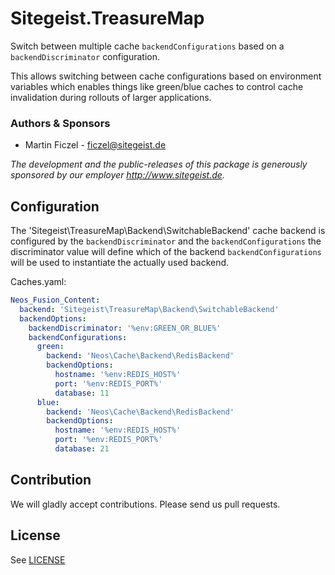 # Sitegeist.TreasureMap

Switch between multiple cache `backendConfigurations` based on a `backendDiscriminator` configuration. 

This allows switching between cache configurations based on environment variables which enables things 
like green/blue caches to control cache invalidation during rollouts of larger applications.

### Authors & Sponsors

* Martin Ficzel - ficzel@sitegeist.de

*The development and the public-releases of this package is generously sponsored by our employer http://www.sitegeist.de.*

## Configuration

The 'Sitegeist\TreasureMap\Backend\SwitchableBackend' cache backend is configured by the `backendDiscriminator` and
the `backendConfigurations` the discriminator value will define which of the backend `backendConfigurations` will be
used to instantiate the actually used backend.

Caches.yaml:
```yaml
Neos_Fusion_Content: 
  backend: 'Sitegeist\TreasureMap\Backend\SwitchableBackend'
  backendOptions:
    backendDiscriminator: '%env:GREEN_OR_BLUE%'
    backendConfigurations:
      green:
        backend: 'Neos\Cache\Backend\RedisBackend'
        backendOptions:
          hostname: '%env:REDIS_HOST%'
          port: '%env:REDIS_PORT%'
          database: 11
      blue:
        backend: 'Neos\Cache\Backend\RedisBackend'
        backendOptions:
          hostname: '%env:REDIS_HOST%'
          port: '%env:REDIS_PORT%'
          database: 21 
```

## Contribution

We will gladly accept contributions. Please send us pull requests.

## License

See [LICENSE](LICENSE)
